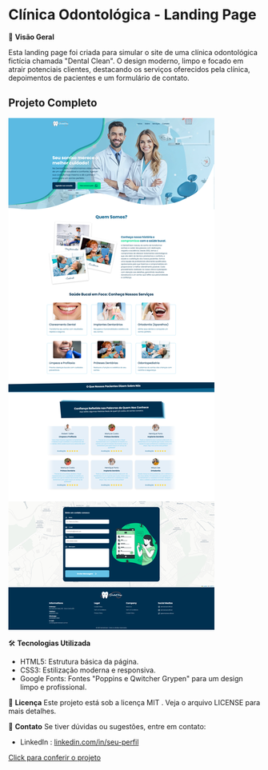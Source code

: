 # Clínica Odontológica - Landing Page

📌 **Visão Geral**

Esta landing page foi criada para simular o site de uma clínica odontológica fictícia chamada "Dental Clean". O design moderno, limpo e focado em atrair potenciais clientes, destacando os serviços oferecidos pela clínica, depoimentos de pacientes e um formulário de contato.

## Projeto Completo

<img src="./assets/demo-odonto.png" alt="" />

🛠 **Tecnologias Utilizada**
- HTML5: Estrutura básica da página.
- CSS3: Estilização moderna e responsiva.
- Google Fonts: Fontes "Poppins e Qwitcher Grypen" para um design limpo e profissional.

📜 **Licença**
Este projeto está sob a licença MIT . Veja o arquivo LICENSE para mais detalhes.

📧 **Contato**
Se tiver dúvidas ou sugestões, entre em contato:

- LinkedIn : [linkedin.com/in/seu-perfil](https://www.linkedin.com/in/gerson-santos-silva/)

<a href="https://landing-odonto.vercel.app/" target="_blank">Click para conferir o projeto</a>
